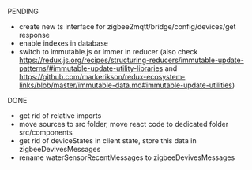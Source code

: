 PENDING
- create new ts interface for zigbee2mqtt/bridge/config/devices/get response
- enable indexes in database
- switch to immutable.js or immer in reducer (also check https://redux.js.org/recipes/structuring-reducers/immutable-update-patterns/#immutable-update-utility-libraries and https://github.com/markerikson/redux-ecosystem-links/blob/master/immutable-data.md#immutable-update-utilities)

DONE
- get rid of relative imports
- move sources to src folder, move react code to dedicated folder src/components
- get rid of deviceStates in client state, store this data in zigbeeDevivesMessages
- rename waterSensorRecentMessages to zigbeeDevivesMessages